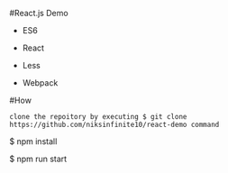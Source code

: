 #React.js Demo

- ES6

- React

- Less

- Webpack

#How
```
clone the repoitory by executing $ git clone https://github.com/niksinfinite10/react-demo command
```
$ npm install

$ npm run start
```
